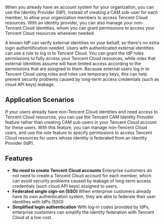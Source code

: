 When you already have an account system for your organization, you can use the Identity Provider (IdP), instead of creating a CAM sub-user for each member, to allow your organization members to access Tencent Cloud resources. With an identity provider, you can also manage your non-Tencent Cloud identities, whom you can grant permissions to access your Tencent Cloud resources whenever needed.

A known IdP can verify external identities on your behalf, so there's no extra login authentification needed. Users with authenticated external identities can use a role to log in to Tencent Cloud. You can grant the IdP roles permissions to fully access your Tencent Cloud resources, while roles that external identities assume will have limited access according to the permissions that are assigned to them. Because external users log in to Tencent Cloud using roles and roles use temporary keys, this can help prevent security problems caused by long-term access credentials (such as cloud API keys) leakage.

## Application Scenarios

If your users already have non-Tencent Cloud identities and need access to Tencent Cloud resources, you can use the Tencent CAM Identity Provider feature rather than creating CAM sub-users in your Tencent Cloud account for these users. With this feature, you can manage non-Tencent Cloud users, and use the role feature to specify permissions to access Tencent Cloud resources for users whose identity is federated from an Identity Provider (IdP).

## Features

- **No need to create Tencent Cloud accounts**
Enterprise customers do not need to create a Tencent Cloud account for each member, which can avoid security problems caused by leakage of long-term access credentials (such cloud API keys) assigned to users.
- **Federated single sign-on (SSO)**
When enterprise customers already have its own authentication system, they are able to federate their user identities with IdPs (SSO)
- **Simplified login authentication**
With log-in codes provided by IdPs, enterprise customers can simplify the identity federation with Tencent Cloud at a low cost.

